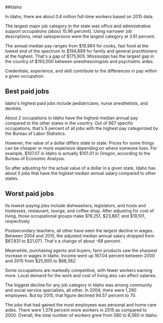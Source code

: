 

##Idaho

In Idaho, there are about 0.6 million full-time workers based on 2015 data.

The largest major job category in the state was <span class='occ_title_em state'>office and administrative support occupations</span> (about 15.96 percent). Using narrower job descriptions, <span class='occ_title_em state'>retail salespersons</span> were the largest category at 3.61 percent.
               
The annual median pay ranges from $18,984 for <span class='occ_title_em state'>cooks, fast food</span> at the lowest end of the spectrum to  $194,889 for <span class='occ_title_em state'>family and general practitioners</span> at the highest. That's a gap of $175,905. Mississippi has the largest gap in the country of $193,000 between <span class='occ_title_em state'>anesthesiologists and psychiatric aides</span>.
          
Credentials, experience, and skill contribute to the differences in pay within a given occupation.

## Best paid jobs
Idaho's highest paid jobs include <span class='occ_title_em state'>pediatricians, nurse anesthetists</span>, and <span class='occ_title_em state'>dentists</span>.
               
About 2 occupations in Idaho have the highest median annual pay compared to the other states in the country. Out of 667 specific occupations, that's 5 percent of all jobs with the highest pay categorized by the Bureau of Labor Statistics.
               
However, the value of a dollar differs state to state. Prices for some things can be cheaper or more expensive depending on where someone lives. For example, $107.07 in Idaho is actually $101.01 in Oregon, according to the Bureau of Economic Analysis.
               
So after adjusting for the actual value of a dollar in a given state, Idaho has about 5 jobs that have the highest median annual salary compared to other states.
               
## Worst paid jobs

Its lowest-paying jobs include <span class='occ_title_em state'>dishwashers</span>, <span class='occ_title_em state'>legislators</span>, and <span class='occ_title_em state'>hosts and hostesses, restaurant, lounge, and coffee shop</span>. After adjusting for cost of living, those occupational groups make $19,251,  $23,887, and  $19,101, respectively.
               
<span class='occ_title_em state'>Postsecondary teachers, all other</span> have seen the largest decline in wages. Between 2004 and 2015, the adjusted median annual salary dropped from $67,831 to $21,071. That's a change of about -68 percent.
               
Meanwhile, <span class='occ_title_em state'>purchasing agents and buyers, farm products</span> saw the sharpest increase in wages in Idaho. Income went up 167.04 percent between 2000 and 2015 from $25,600 to $68,362.

Some occupations are markedly competitive, with fewer workers earning more. Local demand for the work and cost of living also can affect salaries.

            
The biggest decline for any job category in Idaho was among <span class='occ_title_em state'>community and social service specialists, all other</span>. In 2004, there were 1,290 employees. But by 2015, that figure declined 94.57 percent to 70. 
               
The jobs that had gained the most employees was personal and home care aides. There were 1,376 percent more workers in 2015 as compared to 2000. Overall, the total number of workers grew from 580 to 8,560 in Idaho.
